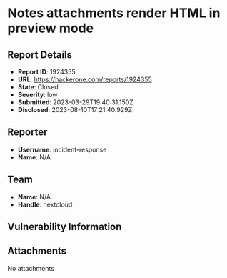 # Notes attachments render HTML in preview mode

## Report Details
- **Report ID**: 1924355
- **URL**: https://hackerone.com/reports/1924355
- **State**: Closed
- **Severity**: low
- **Submitted**: 2023-03-29T19:40:31.150Z
- **Disclosed**: 2023-08-10T17:21:40.929Z

## Reporter
- **Username**: incident-response
- **Name**: N/A

## Team
- **Name**: N/A
- **Handle**: nextcloud

## Vulnerability Information


## Attachments
No attachments
